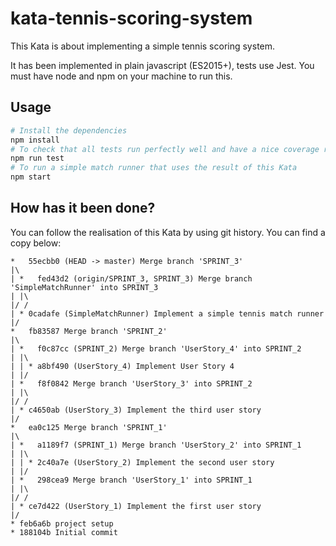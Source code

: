 # kata-tennis-scoring-system

This Kata is about implementing a simple tennis scoring system.

It has been implemented in plain javascript (ES2015+), tests use Jest. You must have node and npm on your machine to run this.

## Usage

```bash
# Install the dependencies
npm install
# To check that all tests run perfectly well and have a nice coverage report
npm run test
# To run a simple match runner that uses the result of this Kata
npm start
```

## How has it been done?

You can follow the realisation of this Kata by using git history. You can find a copy below:

```
*   55ecbb0 (HEAD -> master) Merge branch 'SPRINT_3'
|\  
| *   fed43d2 (origin/SPRINT_3, SPRINT_3) Merge branch 'SimpleMatchRunner' into SPRINT_3
| |\  
|/ /  
| * 0cadafe (SimpleMatchRunner) Implement a simple tennis match runner
|/  
*   fb83587 Merge branch 'SPRINT_2'
|\  
| *   f0c87cc (SPRINT_2) Merge branch 'UserStory_4' into SPRINT_2
| |\  
| | * a8bf490 (UserStory_4) Implement User Story 4
| |/  
| *   f8f0842 Merge branch 'UserStory_3' into SPRINT_2
| |\  
|/ /  
| * c4650ab (UserStory_3) Implement the third user story
|/  
*   ea0c125 Merge branch 'SPRINT_1'
|\  
| *   a1189f7 (SPRINT_1) Merge branch 'UserStory_2' into SPRINT_1
| |\  
| | * 2c40a7e (UserStory_2) Implement the second user story
| |/  
| *   298cea9 Merge branch 'UserStory_1' into SPRINT_1
| |\  
|/ /  
| * ce7d422 (UserStory_1) Implement the first user story
|/  
* feb6a6b project setup
* 188104b Initial commit
```
